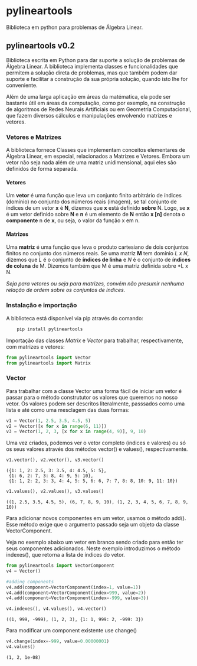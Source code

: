 # pylineartools
Biblioteca em python para problemas de Álgebra Linear.

## pylineartools v0.2

Biblioteca escrita em Python para dar suporte a solução de problemas de Álgebra Linear. A biblioteca implementa classes e funcionalidades que permitem a solução direta de problemas, mas que também podem dar suporte e facilitar a construção da sua própria solução, quando isto lhe for conveniente.

Além de uma larga aplicação em áreas da matématica, ela pode ser bastante útil em áreas da computação, como por exemplo, na construção de algoritmos de Redes Neurais Artificiais ou em Geometria Computacional, que fazem diversos cálculos e manipulações envolvendo matrizes e vetores.

###  Vetores e Matrizes
A biblioteca fornece Classes que implementam conceitos elementares de Álgebra Linear, em especial, relacionados a Matrizes e Vetores. Embora um vetor não seja nada além de uma matriz unidimensional, aqui eles são definidos de forma separada.

#### Vetores
Um **vetor** é uma função que leva um conjunto finito arbitrário de índices (domínio) no conjunto dos números reais (imagem), se tal conjunto de índices de um vetor **x** é **N**, dizemos que **x** está definido **sobre** N. Logo, se **x** é um vetor definido sobre **N** e **n** é um elemento de **N** então **x [n]** denota o **componente** n de **x**, ou seja, o valor da função x em n.

#### Matrizes
Uma **matriz** é uma função que leva o produto cartesiano de dois conjuntos finitos no conjunto dos números reais. Se uma matriz **M** tem domínio *L x N*, dizemos que *L* é o conjunto de **índices de linha** e *N* é o conjunto de **índices de coluna** de M. Dizemos também que M é uma matriz definida sobre *L x N.

*Seja para vetores ou seja para matrizes, convém não presumir nenhuma relação de ordem sobre os conjuntos de índices.*

### Instalação e importação

A biblioteca está disponível via pip através do comando:

```python
    pip install pylineartools
```

Importação das classes *Matrix* e *Vector* para trabalhar, respectivamente, com matrizes e vetores:


```python
from pylineartools import Vector
from pylineartools import Matrix
```

### Vector

Para trabalhar com a classe Vector uma forma fácil de iniciar um vetor é passar para o método constrututor os valores que queremos no nosso vetor.
Os valores podem ser descritos literalmente, passsados como uma lista e até como uma mesclagem das duas formas:


```python
v1 = Vector(1, 2.5, 3.5, 4.5, 5)
v2 = Vector([x for x in range(6, 11)])
v3 = Vector(1, 2, 3, [x for x in range(4, 9)], 9, 10)
```

Uma vez criados, podemos ver o vetor completo (índices e valores) ou só os seus valores através dos métodos vector() e values(), respectivamente.


```python
v1.vector(), v2.vector(), v3.vector()
```




    ({1: 1, 2: 2.5, 3: 3.5, 4: 4.5, 5: 5},
     {1: 6, 2: 7, 3: 8, 4: 9, 5: 10},
     {1: 1, 2: 2, 3: 3, 4: 4, 5: 5, 6: 6, 7: 7, 8: 8, 10: 9, 11: 10})




```python
v1.values(), v2.values(), v3.values()
```




    ((1, 2.5, 3.5, 4.5, 5), (6, 7, 8, 9, 10), (1, 2, 3, 4, 5, 6, 7, 8, 9, 10))



Para adicionar novos componentes em um vetor, usamos o método add(). Esse método exige que o argumento passado seja um objeto da classe VectorComponent. 

Veja no exemplo abaixo um vetor em branco sendo criado para então ter seus componentes adicionados. Neste exemplo introduzimos o método indexes(), que retorna a lista de índices do vetor.


```python
from pylineartools import VectorComponent
v4 = Vector()

#adding components
v4.add(component=VectorComponent(index=1, value=1))
v4.add(component=VectorComponent(index=999, value=2))
v4.add(component=VectorComponent(index=-999, value=3))

v4.indexes(), v4.values(), v4.vector()
```




    ((1, 999, -999), (1, 2, 3), {1: 1, 999: 2, -999: 3})



Para modificar um component existente use change()


```python
v4.change(index=-999, value=0.00000001)
v4.values()
```




    (1, 2, 1e-08)


